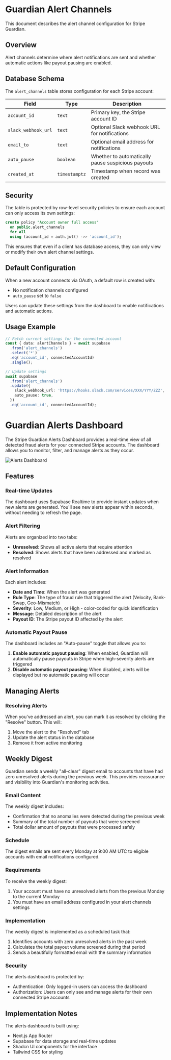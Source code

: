 # Guardian Alert Channels

This document describes the alert channel configuration for Stripe Guardian.

## Overview

Alert channels determine where alert notifications are sent and whether automatic actions like payout pausing are enabled.

## Database Schema

The `alert_channels` table stores configuration for each Stripe account:

| Field               | Type          | Description                                       |
| ------------------- | ------------- | ------------------------------------------------- |
| `account_id`        | `text`        | Primary key, the Stripe account ID                |
| `slack_webhook_url` | `text`        | Optional Slack webhook URL for notifications      |
| `email_to`          | `text`        | Optional email address for notifications          |
| `auto_pause`        | `boolean`     | Whether to automatically pause suspicious payouts |
| `created_at`        | `timestamptz` | Timestamp when record was created                 |

## Security

The table is protected by row-level security policies to ensure each account can only access its own settings:

```sql
create policy "Account owner full access"
  on public.alert_channels
  for all
  using (account_id = auth.jwt() ->> 'account_id');
```

This ensures that even if a client has database access, they can only view or modify their own alert channel settings.

## Default Configuration

When a new account connects via OAuth, a default row is created with:

- No notification channels configured
- `auto_pause` set to `false`

Users can update these settings from the dashboard to enable notifications and automatic actions.

## Usage Example

```typescript
// Fetch current settings for the connected account
const { data: alertChannels } = await supabase
  .from('alert_channels')
  .select('*')
  .eq('account_id', connectedAccountId)
  .single();

// Update settings
await supabase
  .from('alert_channels')
  .update({
    slack_webhook_url: 'https://hooks.slack.com/services/XXX/YYY/ZZZ',
    auto_pause: true,
  })
  .eq('account_id', connectedAccountId);
```

# Guardian Alerts Dashboard

The Stripe Guardian Alerts Dashboard provides a real-time view of all detected fraud alerts for your connected Stripe accounts. The dashboard allows you to monitor, filter, and manage alerts as they occur.

![Alerts Dashboard](https://www.dock108.ai/images/guardian-alerts-dashboard.png)

## Features

### Real-time Updates

The dashboard uses Supabase Realtime to provide instant updates when new alerts are generated. You'll see new alerts appear within seconds, without needing to refresh the page.

### Alert Filtering

Alerts are organized into two tabs:

- **Unresolved**: Shows all active alerts that require attention
- **Resolved**: Shows alerts that have been addressed and marked as resolved

### Alert Information

Each alert includes:

- **Date and Time**: When the alert was generated
- **Rule Type**: The type of fraud rule that triggered the alert (Velocity, Bank-Swap, Geo-Mismatch)
- **Severity**: Low, Medium, or High - color-coded for quick identification
- **Message**: Detailed description of the alert
- **Payout ID**: The Stripe payout ID affected by the alert

### Automatic Payout Pause

The dashboard includes an "Auto-pause" toggle that allows you to:

1. **Enable automatic payout pausing**: When enabled, Guardian will automatically pause payouts in Stripe when high-severity alerts are triggered
2. **Disable automatic payout pausing**: When disabled, alerts will be displayed but no automatic pausing will occur

## Managing Alerts

### Resolving Alerts

When you've addressed an alert, you can mark it as resolved by clicking the "Resolve" button. This will:

1. Move the alert to the "Resolved" tab
2. Update the alert status in the database
3. Remove it from active monitoring

## Weekly Digest

Guardian sends a weekly "all-clear" digest email to accounts that have had zero unresolved alerts during the previous week. This provides reassurance and visibility into Guardian's monitoring activities.

### Email Content

The weekly digest includes:

- Confirmation that no anomalies were detected during the previous week
- Summary of the total number of payouts that were screened
- Total dollar amount of payouts that were processed safely

### Schedule

The digest emails are sent every Monday at 9:00 AM UTC to eligible accounts with email notifications configured.

### Requirements

To receive the weekly digest:

1. Your account must have no unresolved alerts from the previous Monday to the current Monday
2. You must have an email address configured in your alert channels settings

### Implementation

The weekly digest is implemented as a scheduled task that:

1. Identifies accounts with zero unresolved alerts in the past week
2. Calculates the total payout volume screened during that period
3. Sends a beautifully formatted email with the summary information

### Security

The alerts dashboard is protected by:

- Authentication: Only logged-in users can access the dashboard
- Authorization: Users can only see and manage alerts for their own connected Stripe accounts

## Implementation Notes

The alerts dashboard is built using:

- Next.js App Router
- Supabase for data storage and real-time updates
- Shadcn UI components for the interface
- Tailwind CSS for styling
